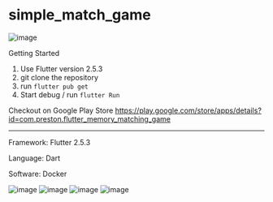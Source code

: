 # simple_match_game

![image](https://github.com/lolzz77/simple_match_game/assets/61287457/e678259a-57b0-4664-bcdc-a4bfd00fa7ec)

Getting Started
1. Use Flutter version 2.5.3
2. git clone the repository
3. run `flutter pub get`
4. Start debug / run `flutter Run`

Checkout on Google Play Store
https://play.google.com/store/apps/details?id=com.preston.flutter_memory_matching_game

-------------------------
Framework: Flutter 2.5.3

Language: Dart

Software: Docker

![image](https://github.com/lolzz77/simple_match_game/assets/61287457/e768aa58-b437-41a0-8a25-39798a4daefa)
![image](https://github.com/lolzz77/simple_match_game/assets/61287457/f1f93564-36a4-4a32-8ecc-642c3d38fc7d)
![image](https://github.com/lolzz77/simple_match_game/assets/61287457/8ba31e42-e5e2-49f8-926e-7c4fc31d734e)
![image](https://github.com/lolzz77/simple_match_game/assets/61287457/05016e23-4047-4ddc-b849-f7a10443f7a5)
